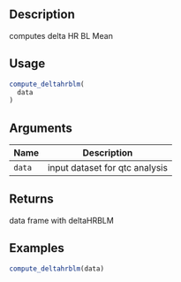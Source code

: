 ## Description

computes delta HR BL Mean

## Usage

```r
compute_deltahrblm(
  data
)
```

## Arguments

| Name | Description |
|------|-------------|
| `data` | input dataset for qtc analysis |

## Returns

data frame with deltaHRBLM

## Examples

```r
compute_deltahrblm(data)
```


